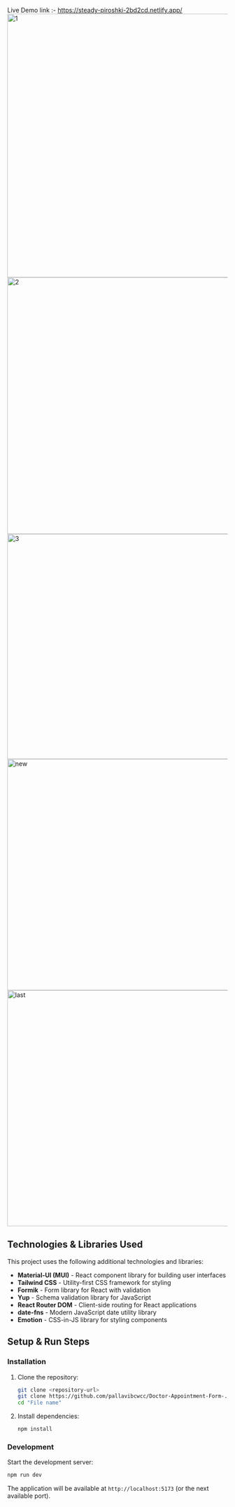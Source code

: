Live Demo link :- https://steady-piroshki-2bd2cd.netlify.app/
<img width="1293" height="602" alt="1" src="https://github.com/user-attachments/assets/5da8e2ae-2f99-45c3-b6e9-5f87c311aba2" />
<img width="604" height="586" alt="2" src="https://github.com/user-attachments/assets/c2853d4f-00d7-408c-afb6-046b55f798bd" />
<img width="932" height="514" alt="3" src="https://github.com/user-attachments/assets/c20f14c0-0edb-4f9e-a02d-c82a1cb6a48f" />
<img width="1025" height="528" alt="new" src="https://github.com/user-attachments/assets/27a530c1-798f-4059-900f-ebe81bfb8206" />
<img width="1095" height="539" alt="last" src="https://github.com/user-attachments/assets/9ffd5818-f3ee-47b3-a97d-509fb89eb45e" />






## Technologies & Libraries Used

This project uses the following additional technologies and libraries:

- **Material-UI (MUI)** - React component library for building user interfaces
- **Tailwind CSS** - Utility-first CSS framework for styling
- **Formik** - Form library for React with validation
- **Yup** - Schema validation library for JavaScript
- **React Router DOM** - Client-side routing for React applications
- **date-fns** - Modern JavaScript date utility library
- **Emotion** - CSS-in-JS library for styling components

## Setup & Run Steps

### Installation

1. Clone the repository:
   ```bash
   git clone <repository-url>
   git clone https://github.com/pallavibcwcc/Doctor-Appointment-Form-.git
   cd "File name"
   ```

2. Install dependencies:
   ```bash
   npm install
   ```

### Development

Start the development server:
```bash
npm run dev
```

The application will be available at `http://localhost:5173` (or the next available port).



